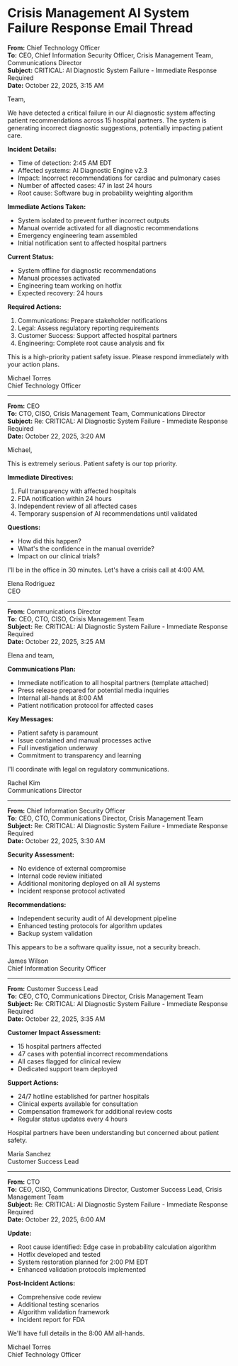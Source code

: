 # Crisis Management AI System Failure Response Email Thread

**From:** Chief Technology Officer  
**To:** CEO, Chief Information Security Officer, Crisis Management Team, Communications Director  
**Subject:** CRITICAL: AI Diagnostic System Failure - Immediate Response Required  
**Date:** October 22, 2025, 3:15 AM  

Team,

We have detected a critical failure in our AI diagnostic system affecting patient recommendations across 15 hospital partners. The system is generating incorrect diagnostic suggestions, potentially impacting patient care.

**Incident Details:**
- Time of detection: 2:45 AM EDT
- Affected systems: AI Diagnostic Engine v2.3
- Impact: Incorrect recommendations for cardiac and pulmonary cases
- Number of affected cases: 47 in last 24 hours
- Root cause: Software bug in probability weighting algorithm

**Immediate Actions Taken:**
- System isolated to prevent further incorrect outputs
- Manual override activated for all diagnostic recommendations
- Emergency engineering team assembled
- Initial notification sent to affected hospital partners

**Current Status:**
- System offline for diagnostic recommendations
- Manual processes activated
- Engineering team working on hotfix
- Expected recovery: 24 hours

**Required Actions:**
1. Communications: Prepare stakeholder notifications
2. Legal: Assess regulatory reporting requirements
3. Customer Success: Support affected hospital partners
4. Engineering: Complete root cause analysis and fix

This is a high-priority patient safety issue. Please respond immediately with your action plans.

Michael Torres  
Chief Technology Officer  

---

**From:** CEO  
**To:** CTO, CISO, Crisis Management Team, Communications Director  
**Subject:** Re: CRITICAL: AI Diagnostic System Failure - Immediate Response Required  
**Date:** October 22, 2025, 3:20 AM  

Michael,

This is extremely serious. Patient safety is our top priority.

**Immediate Directives:**
1. Full transparency with affected hospitals
2. FDA notification within 24 hours
3. Independent review of all affected cases
4. Temporary suspension of AI recommendations until validated

**Questions:**
- How did this happen?
- What's the confidence in the manual override?
- Impact on our clinical trials?

I'll be in the office in 30 minutes. Let's have a crisis call at 4:00 AM.

Elena Rodriguez  
CEO  

---

**From:** Communications Director  
**To:** CEO, CTO, CISO, Crisis Management Team  
**Subject:** Re: CRITICAL: AI Diagnostic System Failure - Immediate Response Required  
**Date:** October 22, 2025, 3:25 AM  

Elena and team,

**Communications Plan:**
- Immediate notification to all hospital partners (template attached)
- Press release prepared for potential media inquiries
- Internal all-hands at 8:00 AM
- Patient notification protocol for affected cases

**Key Messages:**
- Patient safety is paramount
- Issue contained and manual processes active
- Full investigation underway
- Commitment to transparency and learning

I'll coordinate with legal on regulatory communications.

Rachel Kim  
Communications Director  

---

**From:** Chief Information Security Officer  
**To:** CEO, CTO, Communications Director, Crisis Management Team  
**Subject:** Re: CRITICAL: AI Diagnostic System Failure - Immediate Response Required  
**Date:** October 22, 2025, 3:30 AM  

**Security Assessment:**
- No evidence of external compromise
- Internal code review initiated
- Additional monitoring deployed on all AI systems
- Incident response protocol activated

**Recommendations:**
- Independent security audit of AI development pipeline
- Enhanced testing protocols for algorithm updates
- Backup system validation

This appears to be a software quality issue, not a security breach.

James Wilson  
Chief Information Security Officer  

---

**From:** Customer Success Lead  
**To:** CEO, CTO, Communications Director, Crisis Management Team  
**Subject:** Re: CRITICAL: AI Diagnostic System Failure - Immediate Response Required  
**Date:** October 22, 2025, 3:35 AM  

**Customer Impact Assessment:**
- 15 hospital partners affected
- 47 cases with potential incorrect recommendations
- All cases flagged for clinical review
- Dedicated support team deployed

**Support Actions:**
- 24/7 hotline established for partner hospitals
- Clinical experts available for consultation
- Compensation framework for additional review costs
- Regular status updates every 4 hours

Hospital partners have been understanding but concerned about patient safety.

Maria Sanchez  
Customer Success Lead  

---

**From:** CTO  
**To:** CEO, CISO, Communications Director, Customer Success Lead, Crisis Management Team  
**Subject:** Re: CRITICAL: AI Diagnostic System Failure - Immediate Response Required  
**Date:** October 22, 2025, 6:00 AM  

**Update:**
- Root cause identified: Edge case in probability calculation algorithm
- Hotfix developed and tested
- System restoration planned for 2:00 PM EDT
- Enhanced validation protocols implemented

**Post-Incident Actions:**
- Comprehensive code review
- Additional testing scenarios
- Algorithm validation framework
- Incident report for FDA

We'll have full details in the 8:00 AM all-hands.

Michael Torres  
Chief Technology Officer